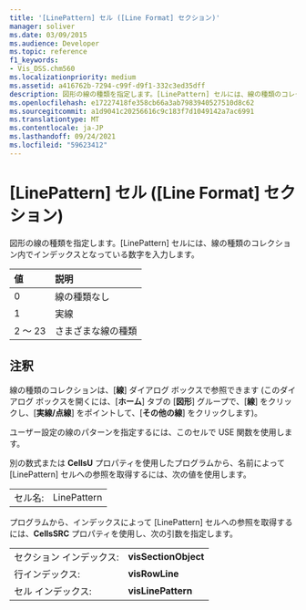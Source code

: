 ```yaml
---
title: '[LinePattern] セル ([Line Format] セクション)'
manager: soliver
ms.date: 03/09/2015
ms.audience: Developer
ms.topic: reference
f1_keywords:
- Vis_DSS.chm560
ms.localizationpriority: medium
ms.assetid: a416762b-7294-c99f-d9f1-332c3ed35dff
description: 図形の線の種類を指定します。[LinePattern] セルには、線の種類のコレクション内でインデックスとなっている数字を入力します。
ms.openlocfilehash: e17227418fe358cb66a3ab7983940527510d8c62
ms.sourcegitcommit: a1d9041c20256616c9c183f7d1049142a7ac6991
ms.translationtype: MT
ms.contentlocale: ja-JP
ms.lasthandoff: 09/24/2021
ms.locfileid: "59623412"
---
```

# <a name="linepattern-cell-line-format-section"></a>[LinePattern] セル ([Line Format] セクション)

図形の線の種類を指定します。[LinePattern] セルには、線の種類のコレクション内でインデックスとなっている数字を入力します。
  
|**値**|**説明**|
|:-----|:-----|
|0  <br/> |線の種類なし  <br/> |
|1  <br/> |実線  <br/> |
|2 ～ 23  <br/> |さまざまな線の種類  <br/> |
   
## <a name="remarks"></a>注釈

線の種類のコレクションは、[**線**] ダイアログ ボックスで参照できます (このダイアログ ボックスを開くには、[**ホーム**] タブの [**図形**] グループで、[**線**] をクリックし、[**実線/点線**] をポイントして、[**その他の線**] をクリックします)。
  
ユーザー設定の線のパターンを指定するには、このセルで USE 関数を使用します。
  
別の数式または **CellsU** プロパティを使用したプログラムから、名前によって [LinePattern] セルへの参照を取得するには、次の値を使用します。 
  
|||
|:-----|:-----|
|セル名:  <br/> |LinePattern  <br/> |
   
プログラムから、インデックスによって [LinePattern] セルへの参照を取得するには、**CellsSRC** プロパティを使用し、次の引数を指定します。 
  
|||
|:-----|:-----|
|セクション インデックス:  <br/> |**visSectionObject** <br/> |
|行インデックス:  <br/> |**visRowLine** <br/> |
|セル インデックス:  <br/> |**visLinePattern** <br/> |
   

